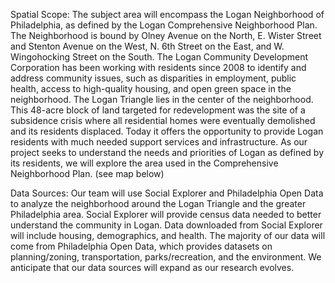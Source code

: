 Spatial Scope:
The subject area will encompass the Logan Neighborhood of Philadelphia, as defined by the Logan Comprehensive Neighborhood Plan. The Neighborhood is bound by Olney Avenue on the North, E. Wister Street and Stenton Avenue on the West, N. 6th Street on the East, and W. Wingohocking Street on the South. The Logan Community Development Corporation has been working with residents since 2008 to identify and address community issues, such as disparities in employment, public health, access to high-quality housing, and open green space in the neighborhood. The Logan Triangle lies in the center of the neighborhood. This 48-acre block of land targeted for redevelopment was the site of a subsidence crisis where all residential homes were eventually demolished and its residents displaced. Today it offers the opportunity to provide Logan residents with much needed support services and infrastructure. As our project seeks to understand the needs and priorities of Logan as defined by its residents, we will explore the area used in the Comprehensive Neighborhood Plan. (see map below)


Data Sources:
Our team will use Social Explorer and Philadelphia Open Data to analyze the neighborhood around the Logan Triangle and the greater Philadelphia area. Social Explorer will provide census data needed to better understand the community in Logan. Data downloaded from Social Explorer will include housing, demographics, and health. The majority of our data will come from Philadelphia Open Data, which provides datasets on planning/zoning, transportation, parks/recreation, and the environment. We anticipate that our data sources will expand as our research evolves. 
